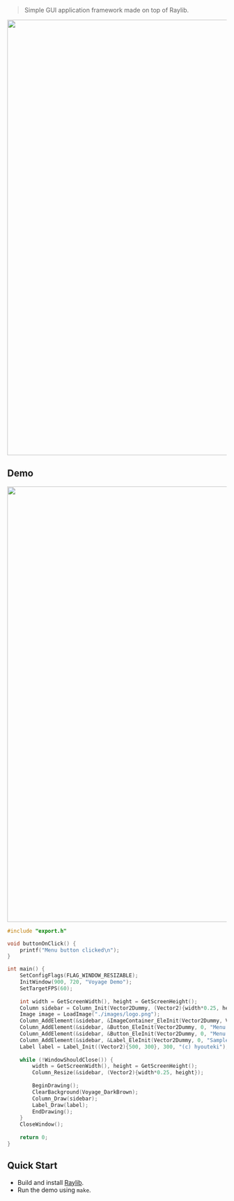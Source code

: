 > Simple GUI application framework made on top of Raylib.

<image src="./images/logo.png" width="1000">

## Demo
<image src="./images/demo1.png" width="1000">

``` c
#include "export.h"

void buttonOnClick() {
	printf("Menu button clicked\n");
}

int main() {
	SetConfigFlags(FLAG_WINDOW_RESIZABLE);
	InitWindow(900, 720, "Voyage Demo");
	SetTargetFPS(60);
	
	int width = GetScreenWidth(), height = GetScreenHeight();
	Column sidebar = Column_Init(Vector2Dummy, (Vector2){width*0.25, height}, Voyage_Black);
	Image image = LoadImage("./images/logo.png");
	Column_AddElement(&sidebar, &ImageContainer_EleInit(Vector2Dummy, Vector2Dummy, &image));
	Column_AddElement(&sidebar, &Button_EleInit(Vector2Dummy, 0, "Menu button 1", &buttonOnClick));	
	Column_AddElement(&sidebar, &Button_EleInit(Vector2Dummy, 0, "Menu button 2", NULL));	
	Column_AddElement(&sidebar, &Label_EleInit(Vector2Dummy, 0, "Sample label with word wrap"));
	Label label = Label_Init((Vector2){500, 300}, 300, "(c) hyouteki");
	
	while (!WindowShouldClose()) {
		width = GetScreenWidth(), height = GetScreenHeight();
		Column_Resize(&sidebar, (Vector2){width*0.25, height});
		
		BeginDrawing();
		ClearBackground(Voyage_DarkBrown);
		Column_Draw(sidebar);
		Label_Draw(label);
		EndDrawing();
	}
	CloseWindow();
	
	return 0;
}
```

## Quick Start
- Build and install [Raylib](https://github.com/raysan5/raylib?tab=readme-ov-file#build-and-installation).
- Run the demo using `make`.
